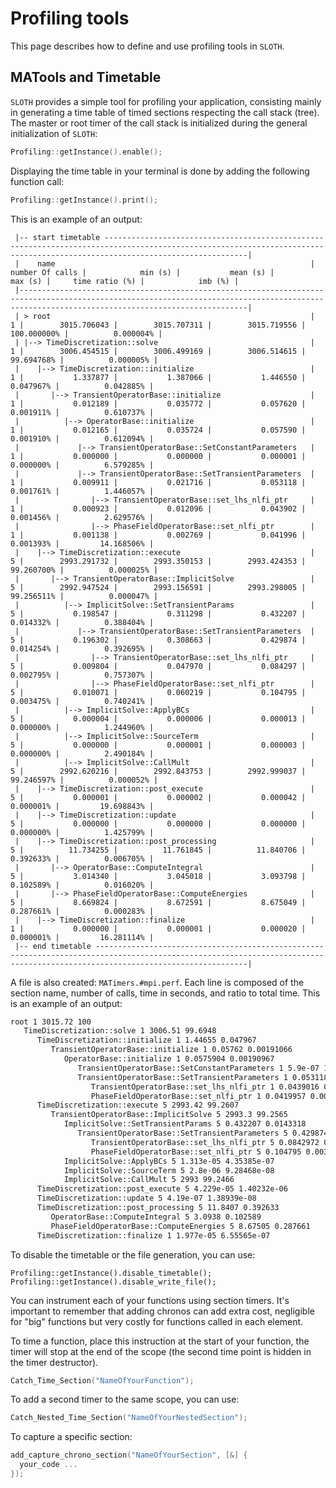 # Profiling tools

This page describes how to define and use profiling tools in `SLOTH`.

## MATools and Timetable

`SLOTH` provides a simple tool for profiling your application, consisting mainly in generating a time table of timed sections respecting the call stack (tree). The master or root timer of the call stack is initialized during the general initialization of `SLOTH`:


```c++
Profiling::getInstance().enable();
```


Displaying the time table in your terminal is done by adding the following function call:

```c++
Profiling::getInstance().print();
```

This is an example of an output:


```c+++
 |-- start timetable ----------------------------------------------------------------------------------------------------------------------------------------------------------------------------|
 |    name                                                         |    number Of calls |            min (s) |           mean (s) |            max (s) |     time ratio (%) |            imb (%) |
 |-----------------------------------------------------------------------------------------------------------------------------------------------------------------------------------------------|
 | > root                                                          |                  1 |        3015.706043 |        3015.707311 |        3015.719556 |        100.000000% |          0.000004% |
 | |--> TimeDiscretization::solve                                  |                  1 |        3006.454515 |        3006.499169 |        3006.514615 |         99.694768% |          0.000005% |
 |    |--> TimeDiscretization::initialize                          |                  1 |           1.337877 |           1.387066 |           1.446550 |          0.047967% |          0.042885% |
 |       |--> TransientOperatorBase::initialize                    |                  1 |           0.012189 |           0.035772 |           0.057620 |          0.001911% |          0.610737% |
 |          |--> OperatorBase::initialize                          |                  1 |           0.012165 |           0.035724 |           0.057590 |          0.001910% |          0.612094% |
 |             |--> TransientOperatorBase::SetConstantParameters   |                  1 |           0.000000 |           0.000000 |           0.000001 |          0.000000% |          6.579285% |
 |             |--> TransientOperatorBase::SetTransientParameters  |                  1 |           0.009911 |           0.021716 |           0.053118 |          0.001761% |          1.446057% |
 |                |--> TransientOperatorBase::set_lhs_nlfi_ptr     |                  1 |           0.000923 |           0.012096 |           0.043902 |          0.001456% |          2.629576% |
 |                |--> PhaseFieldOperatorBase::set_nlfi_ptr        |                  1 |           0.001138 |           0.002769 |           0.041996 |          0.001393% |         14.168506% |
 |    |--> TimeDiscretization::execute                             |                  5 |        2993.291732 |        2993.350153 |        2993.424353 |         99.260700% |          0.000025% |
 |       |--> TransientOperatorBase::ImplicitSolve                 |                  5 |        2992.947524 |        2993.156591 |        2993.298005 |         99.256511% |          0.000047% |
 |          |--> ImplicitSolve::SetTransientParams                 |                  5 |           0.198547 |           0.311298 |           0.432207 |          0.014332% |          0.388404% |
 |             |--> TransientOperatorBase::SetTransientParameters  |                  5 |           0.196302 |           0.308663 |           0.429874 |          0.014254% |          0.392695% |
 |                |--> TransientOperatorBase::set_lhs_nlfi_ptr     |                  5 |           0.009804 |           0.047970 |           0.084297 |          0.002795% |          0.757307% |
 |                |--> PhaseFieldOperatorBase::set_nlfi_ptr        |                  5 |           0.010071 |           0.060219 |           0.104795 |          0.003475% |          0.740241% |
 |          |--> ImplicitSolve::ApplyBCs                           |                  5 |           0.000004 |           0.000006 |           0.000013 |          0.000000% |          1.244960% |
 |          |--> ImplicitSolve::SourceTerm                         |                  5 |           0.000000 |           0.000001 |           0.000003 |          0.000000% |          2.490184% |
 |          |--> ImplicitSolve::CallMult                           |                  5 |        2992.620216 |        2992.843753 |        2992.999037 |         99.246597% |          0.000052% |
 |    |--> TimeDiscretization::post_execute                        |                  5 |           0.000001 |           0.000002 |           0.000042 |          0.000001% |         19.698843% |
 |    |--> TimeDiscretization::update                              |                  5 |           0.000000 |           0.000000 |           0.000000 |          0.000000% |          1.425799% |
 |    |--> TimeDiscretization::post_processing                     |                  5 |          11.734255 |          11.761845 |          11.840706 |          0.392633% |          0.006705% |
 |       |--> OperatorBase::ComputeIntegral                        |                  5 |           3.014340 |           3.045018 |           3.093798 |          0.102589% |          0.016020% |
 |       |--> PhaseFieldOperatorBase::ComputeEnergies              |                  5 |           8.669824 |           8.672591 |           8.675049 |          0.287661% |          0.000283% |
 |    |--> TimeDiscretization::finalize                            |                  1 |           0.000000 |           0.000001 |           0.000020 |          0.000001% |         16.281114% |
 |-- end timetable ------------------------------------------------------------------------------------------------------------------------------------------------------------------------------|
```

A file is also created: `MATimers.#mpi.perf`. Each line is composed of the section name, number of calls, time in seconds, and ratio to total time. This is an example of an output:

```bash
root 1 3015.72 100
   TimeDiscretization::solve 1 3006.51 99.6948
      TimeDiscretization::initialize 1 1.44655 0.047967
         TransientOperatorBase::initialize 1 0.05762 0.00191066
            OperatorBase::initialize 1 0.0575904 0.00190967
               TransientOperatorBase::SetConstantParameters 1 5.9e-07 1.95642e-08
               TransientOperatorBase::SetTransientParameters 1 0.0531182 0.00176138
                  TransientOperatorBase::set_lhs_nlfi_ptr 1 0.0439016 0.00145576
                  PhaseFieldOperatorBase::set_nlfi_ptr 1 0.0419957 0.00139256
      TimeDiscretization::execute 5 2993.42 99.2607
         TransientOperatorBase::ImplicitSolve 5 2993.3 99.2565
            ImplicitSolve::SetTransientParams 5 0.432207 0.0143318
               TransientOperatorBase::SetTransientParameters 5 0.429874 0.0142544
                  TransientOperatorBase::set_lhs_nlfi_ptr 5 0.0842972 0.00279526
                  PhaseFieldOperatorBase::set_nlfi_ptr 5 0.104795 0.00347495
            ImplicitSolve::ApplyBCs 5 1.313e-05 4.35385e-07
            ImplicitSolve::SourceTerm 5 2.8e-06 9.28468e-08
            ImplicitSolve::CallMult 5 2993 99.2466
      TimeDiscretization::post_execute 5 4.229e-05 1.40232e-06
      TimeDiscretization::update 5 4.19e-07 1.38939e-08
      TimeDiscretization::post_processing 5 11.8407 0.392633
         OperatorBase::ComputeIntegral 5 3.0938 0.102589
         PhaseFieldOperatorBase::ComputeEnergies 5 8.67505 0.287661
      TimeDiscretization::finalize 1 1.977e-05 6.55565e-07
```

To disable the timetable or the file generation, you can use:

```
Profiling::getInstance().disable_timetable();
Profiling::getInstance().disable_write_file();
```

You can instrument each of your functions using section timers. It's important to remember that adding chronos can add extra cost, negligible for "big" functions but very costly for functions called in each element.

To time a function, place this instruction at the start of your function, the timer will stop at the end of the scope (the second time point is hidden in the timer destructor).

```c++
Catch_Time_Section("NameOfYourFunction");
```

To add a second timer to the same scope, you can use:

```c++
Catch_Nested_Time_Section("NameOfYourNestedSection");
```

To capture a specific section:

```c++
add_capture_chrono_section("NameOfYourSection", [&] {
  your_code ...
});
```
